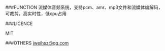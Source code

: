 ###FUNCTION
流媒体音频系统，支持pcm、amr、mp3文件和流媒体编解码，可裁剪，高实时性，低cpu占用

###LICENCE

MIT

###OTHERS
jweihsz@qq.com